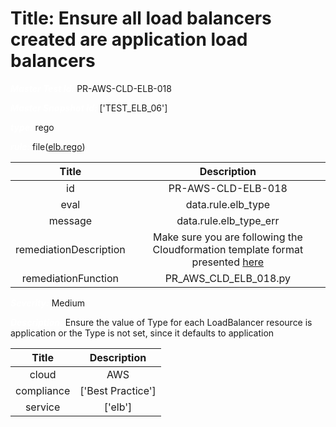 



# Title: Ensure all load balancers created are application load balancers


***<font color="white">Master Test Id:</font>*** PR-AWS-CLD-ELB-018

***<font color="white">Master Snapshot Id:</font>*** ['TEST_ELB_06']

***<font color="white">type:</font>*** rego

***<font color="white">rule:</font>*** file([elb.rego])  
  
  
  
  

|Title|Description|
| :---: | :---: |
|id|PR-AWS-CLD-ELB-018|
|eval|data.rule.elb_type|
|message|data.rule.elb_type_err|
|remediationDescription|Make sure you are following the Cloudformation template format presented <a href='https://docs.aws.amazon.com/AWSCloudFormation/latest/UserGuide/aws-resource-elasticloadbalancingv2-loadbalancer.html#cfn-elasticloadbalancingv2-loadbalancer-type' target='_blank'>here</a>|
|remediationFunction|PR_AWS_CLD_ELB_018.py|


***<font color="white">Severity:</font>*** Medium

***<font color="white">Description:</font>*** Ensure the value of Type for each LoadBalancer resource is application or the Type is not set, since it defaults to application  
  
  

|Title|Description|
| :---: | :---: |
|cloud|AWS|
|compliance|['Best Practice']|
|service|['elb']|



[elb.rego]: https://github.com/prancer-io/prancer-compliance-test/tree/master/aws/cloud/elb.rego
